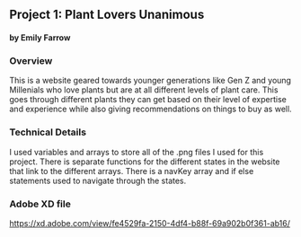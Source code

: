## Project 1: Plant Lovers Unanimous
#### by Emily Farrow



### Overview
This is a website geared towards younger generations like Gen Z and young Millenials who love plants but are at all different levels of plant care. This goes through different plants they can get based on their level of expertise and experience while also giving recommendations on things to buy as well. 


### Technical Details

I used variables and arrays to store all of the .png files I used for this project. There is separate functions for the different states in the website that link to the different arrays. There is a navKey array and if else statements used to navigate through the states. 

### Adobe XD file

https://xd.adobe.com/view/fe4529fa-2150-4df4-b88f-69a902b0f361-ab16/